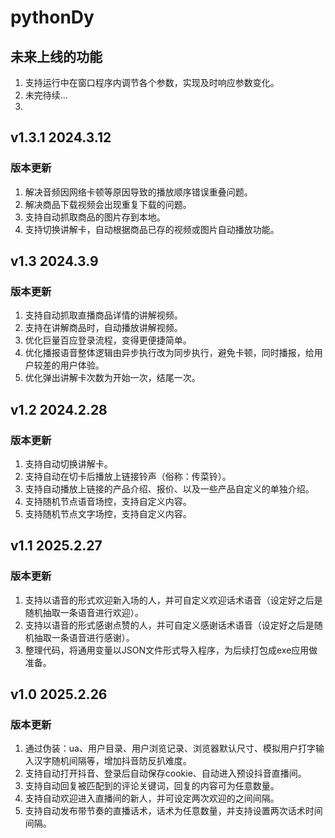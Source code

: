 # pythonDy

## 未来上线的功能

1. 支持运行中在窗口程序内调节各个参数，实现及时响应参数变化。
2. 未完待续...
3. 
## v1.3.1 2024.3.12

### 版本更新

1. 解决音频因网络卡顿等原因导致的播放顺序错误重叠问题。
4. 解决商品下载视频会出现重复下载的问题。
2. 支持自动抓取商品的图片存到本地。
3. 支持切换讲解卡，自动根据商品已存的视频或图片自动播放功能。

## v1.3 2024.3.9

### 版本更新

1. 支持自动抓取直播商品详情的讲解视频。
2. 支持在讲解商品时，自动播放讲解视频。
3. 优化巨量百应登录流程，变得更便捷简单。
4. 优化播报语音整体逻辑由异步执行改为同步执行，避免卡顿，同时播报，给用户较差的用户体验。
5. 优化弹出讲解卡次数为开始一次，结尾一次。

## v1.2 2024.2.28

### 版本更新

1. 支持自动切换讲解卡。
2. 支持自动在切卡后播放上链接铃声（俗称：传菜铃）。
3. 支持自动播放上链接的产品介绍、报价、以及一些产品自定义的单独介绍。
4. 支持随机节点语音场控，支持自定义内容。
5. 支持随机节点文字场控，支持自定义内容。

## v1.1 2025.2.27

### 版本更新

1. 支持以语音的形式欢迎新入场的人，并可自定义欢迎话术语音（设定好之后是随机抽取一条语音进行欢迎）。
2. 支持以语音的形式感谢点赞的人，并可自定义感谢话术语音（设定好之后是随机抽取一条语音进行感谢）。
3. 整理代码，将通用变量以JSON文件形式导入程序，为后续打包成exe应用做准备。

## v1.0 2025.2.26

### 版本更新

1. 通过伪装：ua、用户目录、用户浏览记录、浏览器默认尺寸、模拟用户打字输入汉字随机间隔等，增加抖音防反扒难度。
2. 支持自动打开抖音、登录后自动保存cookie、自动进入预设抖音直播间。
3. 支持自动回复被匹配到的评论关键词，回复的内容可为任意数量。
4. 支持自动欢迎进入直播间的新人，并可设定两次欢迎的之间间隔。
5. 支持自动发布带节奏的直播话术，话术为任意数量，并支持设置两次话术时间间隔。

